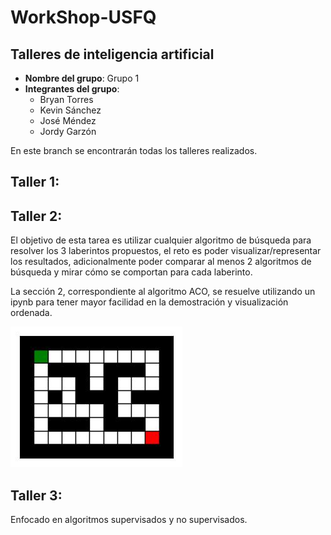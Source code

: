 # WorkShop-USFQ
## Talleres de inteligencia artificial

- **Nombre del grupo**: Grupo 1
- **Integrantes del grupo**:
  * Bryan Torres
  * Kevin Sánchez
  * José Méndez
  * Jordy Garzón

En este branch se encontrarán todas los talleres realizados.

## Taller 1:

## Taller 2:

El objetivo de esta tarea es utilizar cualquier algoritmo de búsqueda para resolver los 3 laberintos propuestos, 
el reto es poder visualizar/representar los resultados, adicionalmente poder comparar al menos 2 algoritmos de búsqueda 
y mirar cómo se comportan para cada laberinto.

La sección 2, correspondiente al algoritmo ACO, se resuelve utilizando un ipynb para tener mayor facilidad en la demostración y visualización ordenada.


![Maze1](/Taller2/images/maze1.jpg) 

## Taller 3: 

Enfocado en algoritmos supervisados y no supervisados.
